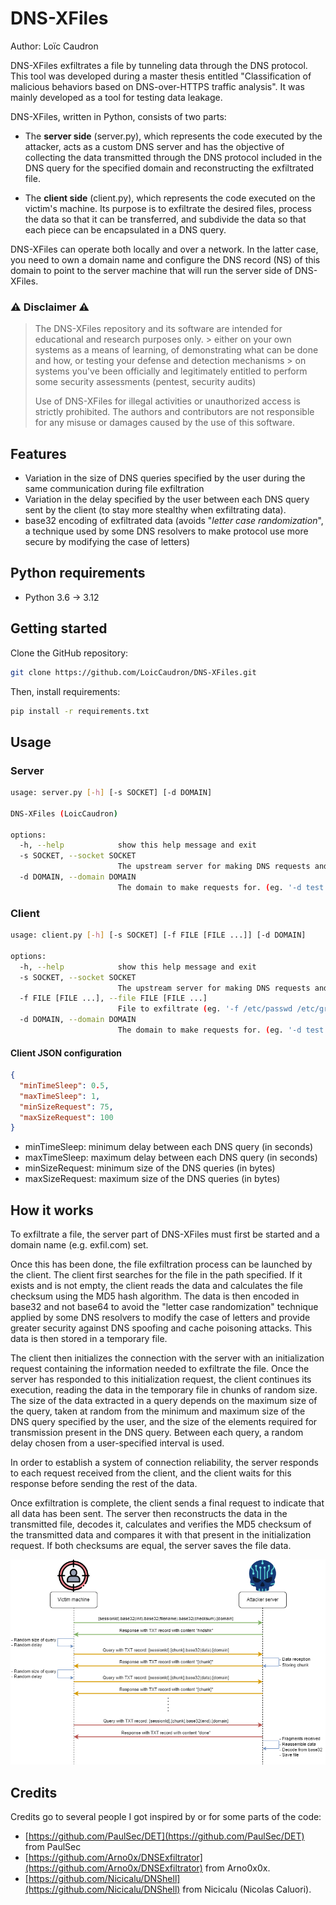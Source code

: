 # DNS-XFiles

Author: Loïc Caudron

DNS-XFiles exfiltrates a file by tunneling data through the DNS protocol. This tool was developed during a master thesis entitled "Classification of malicious behaviors based on DNS-over-HTTPS traffic analysis". It was mainly developed as a tool for testing data leakage.

DNS-XFiles, written in Python, consists of two parts:

- The **server side** (server.py), which represents the code executed by the attacker, acts as a custom DNS server and has the objective of collecting the data transmitted through the DNS protocol included in the DNS query for the specified domain and reconstructing the exfiltrated file.

- The **client side** (client.py), which represents the code executed on the victim's machine. Its purpose is to exfiltrate the desired files, process the data so that it can be transferred, and subdivide the data so that each piece can be encapsulated in a DNS query.


DNS-XFiles can operate both locally and over a network. In the latter case, you need to own a domain name and configure the DNS record (NS) of this domain to point to the server machine that will run the server side of DNS-XFiles.

### ⚠️ Disclaimer ⚠️
> 
> The DNS-XFiles repository and its software are intended for educational and research purposes only. 
    > either on your own systems as a means of learning, of demonstrating what can be done and how, or testing your defense and detection mechanisms
    > on systems you've been officially and legitimately entitled to perform some security assessments (pentest, security audits)
>    
> Use of DNS-XFiles for illegal activities or unauthorized access is strictly prohibited. The authors and contributors are not responsible for any misuse or damages caused by the use of this software.

## Features

- Variation in the size of DNS queries specified by the user during the same communication during file exfiltration
- Variation in the delay specified by the user between each DNS query sent by the client (to stay more stealthy when exfiltrating data).
- base32 encoding of exfiltrated data (avoids "_letter case randomization_", a technique used by some DNS resolvers to make protocol use more secure by modifying the case of letters)

## Python requirements

- Python 3.6 &rarr; 3.12

## Getting started
Clone the GitHub repository: 

```bash
git clone https://github.com/LoicCaudron/DNS-XFiles.git
```

Then, install requirements: 

```bash
pip install -r requirements.txt
```

## Usage

### Server

```bash
usage: server.py [-h] [-s SOCKET] [-d DOMAIN]

DNS-XFiles (LoicCaudron)

options:
  -h, --help            show this help message and exit
  -s SOCKET, --socket SOCKET
                        The upstream server for making DNS requests and the port (eg. '-s 0.0.0.0:53')
  -d DOMAIN, --domain DOMAIN
                        The domain to make requests for. (eg. '-d test.com')
```

### Client

```bash
usage: client.py [-h] [-s SOCKET] [-f FILE [FILE ...]] [-d DOMAIN]

options:
  -h, --help            show this help message and exit
  -s SOCKET, --socket SOCKET
                        The upstream server for making DNS requests and the port (eg. '-s 127.0.0.1:53')
  -f FILE [FILE ...], --file FILE [FILE ...]
                        File to exfiltrate (eg. '-f /etc/passwd /etc/group')
  -d DOMAIN, --domain DOMAIN
                        The domain to make requests for. (eg. '-d test.com')
```

#### Client JSON configuration

```json
{
  "minTimeSleep": 0.5,
  "maxTimeSleep": 1,
  "minSizeRequest": 75,
  "maxSizeRequest": 100
}
```

- minTimeSleep: minimum delay between each DNS query (in seconds)
- maxTimeSleep: maximum delay between each DNS query (in seconds)
- minSizeRequest: minimum size of the DNS queries (in bytes)
- maxSizeRequest: maximum size of the DNS queries (in bytes)



## How it works

To exfiltrate a file, the server part of DNS-XFiles must first be started and a domain name (e.g. exfil.com) set.

Once this has been done, the file exfiltration process can be launched by the client. The client first searches for the file in the path specified. If it exists and is not empty, the client reads the data and calculates the file checksum using the MD5 hash algorithm. The data is then encoded in base32 and not base64 to avoid the "letter case randomization" technique applied by some DNS resolvers to modify the case of letters and provide greater security against DNS spoofing and cache poisoning attacks. This data is then stored in a temporary file.

The client then initializes the connection with the server with an initialization request containing the information needed to exfiltrate the file. Once the server has responded to this initialization request, the client continues its execution, reading the data in the temporary file in chunks of random size. The size of the data extracted in a query depends on the maximum size of the query, taken at random from the minimum and maximum size of the DNS query specified by the user, and the size of the elements required for transmission present in the DNS query. Between each query, a random delay chosen from a user-specified interval is used.

In order to establish a system of connection reliability, the server responds to each request received from the client, and the client waits for this response before sending the rest of the data.

Once exfiltration is complete, the client sends a final request to indicate that all data has been sent. The server then reconstructs the data in the transmitted file, decodes it, calculates and verifies the MD5 checksum of the transmitted data and compares it with that present in the initialization request. If both checksums are equal, the server saves the file data.

![Communication flow](/docs/communication_flow.png)

## Credits

Credits go to several people I got inspired by or for some parts of the code:

- [https://github.com/PaulSec/DET](https://github.com/PaulSec/DET) from PaulSec
- [https://github.com/Arno0x/DNSExfiltrator](https://github.com/Arno0x/DNSExfiltrator) from Arno0x0x.
- [https://github.com/Nicicalu/DNShell](https://github.com/Nicicalu/DNShell) from Nicicalu (Nicolas Caluori).
